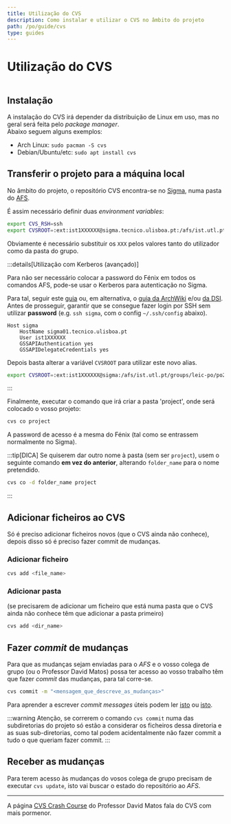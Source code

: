```yaml
---
title: Utilização do CVS
description: Como instalar e utilizar o CVS no âmbito do projeto
path: /po/guide/cvs
type: guides
---
```


# Utilização do CVS

```toc

```

## Instalação

A instalação do CVS irá depender da distribuição de Linux em uso, mas no geral será feita pelo _package manager_.  
Abaixo seguem alguns exemplos:

- Arch Linux: `sudo pacman -S cvs`
- Debian/Ubuntu/etc: `sudo apt install cvs`

## Transferir o projeto para a máquina local

No âmbito do projeto, o repositório CVS encontra-se no [Sigma](https://si.tecnico.ulisboa.pt/servicos/servidores-e-dados/unix-shell/),
numa pasta do [AFS](https://si.tecnico.ulisboa.pt/servicos/armazenamento-e-backup/armazenamento-afs/).

É assim necessário definir duas _environment variables_:

```bash
export CVS_RSH=ssh
export CVSROOT=:ext:ist1XXXXXX@sigma.tecnico.ulisboa.pt:/afs/ist.utl.pt/groups/leic-po/po21/cvs/XXX
```

Obviamente é necessário substituir os `XXX` pelos valores tanto do utilizador como da pasta do grupo.

:::details[Utilização com Kerberos (avançado)]

Para não ser necessário colocar a password do Fénix em todos os comandos AFS, pode-se usar o Kerberos para autenticação no Sigma.

Para tal, seguir este [guia](/po/guides/kerberos) ou, em alternativa, o [guia da ArchWiki](https://wiki.archlinux.org/title/Kerberos#Client_configuration) e/ou [da DSI](https://si.tecnico.ulisboa.pt/servicos/autenticacao-e-acesso/kerberos/).  
Antes de prosseguir, garantir que se consegue fazer login por SSH sem utilizar **password** (e.g. `ssh sigma`, com o config `~/.ssh/config` abaixo).

```sshconfig
Host sigma
    HostName sigma01.tecnico.ulisboa.pt
    User ist1XXXXXX
    GSSAPIAuthentication yes
    GSSAPIDelegateCredentials yes
```

Depois basta alterar a variável `CVSROOT` para utilizar este novo alias.

```bash
export CVSROOT=:ext:ist1XXXXXX@sigma:/afs/ist.utl.pt/groups/leic-po/po21/cvs/XXX
```

:::

Finalmente, executar o comando que irá criar a pasta 'project', onde será colocado o vosso projeto:

```bash
cvs co project
```

A password de acesso é a mesma do Fénix (tal como se entrassem normalmente no Sigma).

:::tip[DICA]
Se quiserem dar outro nome à pasta (sem ser `project`), usem o seguinte comando **em vez do anterior**, alterando `folder_name` para o nome pretendido.

```bash
cvs co -d folder_name project
```

:::

## Adicionar ficheiros ao CVS

Só é preciso adicionar ficheiros novos (que o CVS ainda não conhece), depois disso só é preciso fazer commit de mudanças.

### Adicionar ficheiro

```bash
cvs add <file_name>
```

### Adicionar pasta

(se precisarem de adicionar um ficheiro que está numa pasta que o CVS ainda não conhece têm que adicionar a pasta primeiro)

```bash
cvs add <dir_name>
```

## Fazer _commit_ de mudanças

Para que as mudanças sejam enviadas para o _AFS_ e o vosso colega de grupo (ou o Professor David Matos)
possa ter acesso ao vosso trabalho têm que fazer _commit_ das mudanças, para tal corre-se.

```bash
cvs commit -m "<mensagem_que_descreve_as_mudanças>"
```

Para aprender a escrever _commit messages_ úteis podem ler [isto](https://www.freecodecamp.org/news/writing-good-commit-messages-a-practical-guide/)
ou [isto](https://chris.beams.io/posts/git-commit/).

:::warning
Atenção, se correrem o comando `cvs commit` numa das subdiretorias do projeto só estão a considerar
os ficheiros dessa diretoria e as suas sub-diretorias,
como tal podem acidentalmente não fazer commit a tudo o que queriam fazer commit.
:::

## Receber as mudanças

Para terem acesso às mudanças do vosos colega de grupo precisam de executar `cvs update`, isto vai buscar o estado do repositório ao _AFS_.

---

A página [CVS Crash Course](https://web.tecnico.ulisboa.pt/~david.matos/w/pt/index.php/CVS_Crash_Course) do Professor David Matos fala do CVS com mais pormenor.
